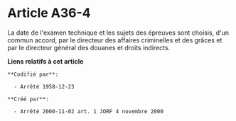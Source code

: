# Article A36-4

La date de l'examen technique et les sujets des épreuves sont choisis, d'un commun accord, par le directeur des affaires
criminelles et des grâces et par le directeur général des douanes et droits indirects.

**Liens relatifs à cet article**

	**Codifié par**:

	  - Arrêté 1958-12-23

	**Créé par**:

	  - Arrêté 2000-11-02 art. 1 JORF 4 novembre 2000
